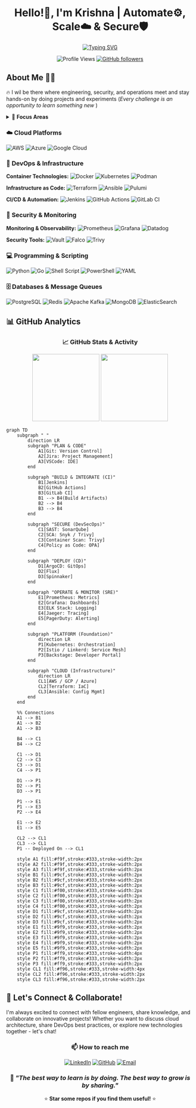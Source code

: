 <div align="center">
  
# Hello!👋, I'm Krishna | Automate⚙️, Scale☁️ & Secure🛡️

[![Typing SVG](https://readme-typing-svg.herokuapp.com?font=Fira+Code&size=25&duration=3000&pause=1000&color=36BCF7FF&center=true&width=600&lines=DevOps+Engineer+%7C+Cloud+Architect;DevSecOps+Specialist+%7C+SRE;Platform+Engineer+%7C+Infrastructure+Expert;Building+Scalable+Cloud+Solutions;🚀+Always+Learning+%7C+Always+Growing+🚀)](https://git.io/typing-svg)

![Profile Views](https://komarev.com/ghpvc/?username=Krishna4K2&label=Profile%20views&color=0e75b6&style=flat)
[![GitHub followers](https://img.shields.io/github/followers/Krishna4K2?label=Followers&style=social)](https://github.com/Krishna4K2?tab=followers)

</div>

## About Me 👨‍💻

🔥 I wil be there where engineering, security, and operations meet and stay hands-on by doing projects and experiments (*Every challenge is an opportunity to learn something new* )

<details>
<summary>🎯 <b>Focus Areas</b></summary>

- **DevOps & CI/CD**: Streamlining development workflows and deployment pipelines
- **DevSecOps**: Integrating security practices into every stage of the development lifecycle  
- **Cloud Architecture**: Designing and implementing robust multi-cloud solutions
- **Site Reliability Engineering**: Ensuring high availability and performance at scale
- **Platform Engineering**: Building developer-centric platforms and tooling

</details>

### ☁️ **Cloud Platforms**

![AWS](https://img.shields.io/badge/AWS-%23FF9900.svg?style=for-the-badge&logo=amazon-aws&logoColor=white)
![Azure](https://img.shields.io/badge/azure-%230072C6.svg?style=for-the-badge&logo=microsoftazure&logoColor=white)
![Google Cloud](https://img.shields.io/badge/GoogleCloud-%234285F4.svg?style=for-the-badge&logo=google-cloud&logoColor=white)

### 🔧 **DevOps & Infrastructure**

**Container Technologies:**
![Docker](https://img.shields.io/badge/docker-%230db7ed.svg?style=for-the-badge&logo=docker&logoColor=white)
![Kubernetes](https://img.shields.io/badge/kubernetes-%23326ce5.svg?style=for-the-badge&logo=kubernetes&logoColor=white)
![Podman](https://img.shields.io/badge/podman-892CA0.svg?style=for-the-badge&logo=podman&logoColor=white)

**Infrastructure as Code:**
![Terraform](https://img.shields.io/badge/terraform-%235835CC.svg?style=for-the-badge&logo=terraform&logoColor=white)
![Ansible](https://img.shields.io/badge/ansible-%231A1918.svg?style=for-the-badge&logo=ansible&logoColor=white)
![Pulumi](https://img.shields.io/badge/pulumi-8A3391.svg?style=for-the-badge&logo=pulumi&logoColor=white)

**CI/CD & Automation:**
![Jenkins](https://img.shields.io/badge/jenkins-%232C5263.svg?style=for-the-badge&logo=jenkins&logoColor=white)
![GitHub Actions](https://img.shields.io/badge/github%20actions-%232671E5.svg?style=for-the-badge&logo=githubactions&logoColor=white)
![GitLab CI](https://img.shields.io/badge/gitlab%20ci-%23181717.svg?style=for-the-badge&logo=gitlab&logoColor=white)

### 🔐 **Security & Monitoring**

**Monitoring & Observability:**
![Prometheus](https://img.shields.io/badge/Prometheus-E6522C?style=for-the-badge&logo=Prometheus&logoColor=white)
![Grafana](https://img.shields.io/badge/grafana-%23F46800.svg?style=for-the-badge&logo=grafana&logoColor=white)
![Datadog](https://img.shields.io/badge/datadog-%23632CA6.svg?style=for-the-badge&logo=datadog&logoColor=white)

**Security Tools:**
![Vault](https://img.shields.io/badge/vault-%23000000.svg?style=for-the-badge&logo=vault&logoColor=white)
![Falco](https://img.shields.io/badge/falco-%23005066.svg?style=for-the-badge&logo=falco&logoColor=white)
![Trivy](https://img.shields.io/badge/trivy-00979D.svg?style=for-the-badge&logo=trivy&logoColor=white)

### 💻 **Programming & Scripting**

![Python](https://img.shields.io/badge/python-3670A0?style=for-the-badge&logo=python&logoColor=ffdd54)
![Go](https://img.shields.io/badge/go-%2300ADD8.svg?style=for-the-badge&logo=go&logoColor=white)
![Shell Script](https://img.shields.io/badge/shell_script-%23121011.svg?style=for-the-badge&logo=gnu-bash&logoColor=white)
![PowerShell](https://img.shields.io/badge/PowerShell-%235391FE.svg?style=for-the-badge&logo=powershell&logoColor=white)
![YAML](https://img.shields.io/badge/yaml-%23ffffff.svg?style=for-the-badge&logo=yaml&logoColor=151515)

### 🗄️ **Databases & Message Queues**

![PostgreSQL](https://img.shields.io/badge/postgres-%23316192.svg?style=for-the-badge&logo=postgresql&logoColor=white)
![Redis](https://img.shields.io/badge/redis-%23DD0031.svg?style=for-the-badge&logo=redis&logoColor=white)
![Apache Kafka](https://img.shields.io/badge/Apache%20Kafka-000?style=for-the-badge&logo=apachekafka)
![MongoDB](https://img.shields.io/badge/MongoDB-%234ea94b.svg?style=for-the-badge&logo=mongodb&logoColor=white)
![ElasticSearch](https://img.shields.io/badge/-ElasticSearch-005571?style=for-the-badge&logo=elasticsearch)

## 📊 GitHub Analytics

<div align="center">
  
### 📈 GitHub Stats & Activity

<img height="180em" src="https://github-readme-stats.vercel.app/api?username=Krishna4K2&show_icons=true&theme=tokyonight&include_all_commits=true&count_private=true"/>
<img height="180em" src="https://github-readme-stats.vercel.app/api/top-langs/?username=Krishna4K2&layout=compact&langs_count=8&theme=tokyonight"/>

</div>

```mermaid
graph TD
    subgraph " "
        direction LR
        subgraph "PLAN & CODE"
            A1[Git: Version Control]
            A2[Jira: Project Management]
            A3[VSCode: IDE]
        end

        subgraph "BUILD & INTEGRATE (CI)"
            B1[Jenkins]
            B2[GitHub Actions]
            B3[GitLab CI]
            B1 --> B4(Build Artifacts)
            B2 --> B4
            B3 --> B4
        end

        subgraph "SECURE (DevSecOps)"
            C1[SAST: SonarQube]
            C2[SCA: Snyk / Trivy]
            C3[Container Scan: Trivy]
            C4[Policy as Code: OPA]
        end

        subgraph "DEPLOY (CD)"
            D1[ArgoCD: GitOps]
            D2[Flux]
            D3[Spinnaker]
        end

        subgraph "OPERATE & MONITOR (SRE)"
            E1[Prometheus: Metrics]
            E2[Grafana: Dashboards]
            E3[ELK Stack: Logging]
            E4[Jaeger: Tracing]
            E5[PagerDuty: Alerting]
        end

        subgraph "PLATFORM (Foundation)"
            direction LR
            P1[Kubernetes: Orchestration]
            P2[Istio / Linkerd: Service Mesh]
            P3[Backstage: Developer Portal]
        end

        subgraph "CLOUD (Infrastructure)"
            direction LR
            CL1[AWS / GCP / Azure]
            CL2[Terraform: IaC]
            CL3[Ansible: Config Mgmt]
        end
    end

    %% Connections
    A1 --> B1
    A1 --> B2
    A1 --> B3

    B4 --> C1
    B4 --> C2

    C1 --> D1
    C2 --> C3
    C3 --> D1
    C4 --> P1

    D1 --> P1
    D2 --> P1
    D3 --> P1

    P1 --> E1
    P1 --> E3
    P2 --> E4

    E1 --> E2
    E1 --> E5

    CL2 --> CL1
    CL3 --> CL1
    P1 -- Deployed On --> CL1

    style A1 fill:#f9f,stroke:#333,stroke-width:2px
    style A2 fill:#f9f,stroke:#333,stroke-width:2px
    style A3 fill:#f9f,stroke:#333,stroke-width:2px
    style B1 fill:#9cf,stroke:#333,stroke-width:2px
    style B2 fill:#9cf,stroke:#333,stroke-width:2px
    style B3 fill:#9cf,stroke:#333,stroke-width:2px
    style C1 fill:#f00,stroke:#333,stroke-width:2px
    style C2 fill:#f00,stroke:#333,stroke-width:2px
    style C3 fill:#f00,stroke:#333,stroke-width:2px
    style C4 fill:#f00,stroke:#333,stroke-width:2px
    style D1 fill:#9cf,stroke:#333,stroke-width:2px
    style D2 fill:#9cf,stroke:#333,stroke-width:2px
    style D3 fill:#9cf,stroke:#333,stroke-width:2px
    style E1 fill:#9f9,stroke:#333,stroke-width:2px
    style E2 fill:#9f9,stroke:#333,stroke-width:2px
    style E3 fill:#9f9,stroke:#333,stroke-width:2px
    style E4 fill:#9f9,stroke:#333,stroke-width:2px
    style E5 fill:#9f9,stroke:#333,stroke-width:2px
    style P1 fill:#ff9,stroke:#333,stroke-width:4px
    style P2 fill:#ff9,stroke:#333,stroke-width:2px
    style P3 fill:#ff9,stroke:#333,stroke-width:2px
    style CL1 fill:#f96,stroke:#333,stroke-width:4px
    style CL2 fill:#f96,stroke:#333,stroke-width:2px
    style CL3 fill:#f96,stroke:#333,stroke-width:2px
```

## 🤝 Let's Connect & Collaborate!

I'm always excited to connect with fellow engineers, share knowledge, and collaborate on innovative projects! Whether you want to discuss cloud architecture, share DevOps best practices, or explore new technologies together - let's chat!

<div align="center">

### 📫 How to reach me

[![LinkedIn](https://img.shields.io/badge/LinkedIn-%230077B5.svg?style=for-the-badge&logo=linkedin&logoColor=white)](https://www.linkedin.com/in/sai-krishna4k2/)
[![GitHub](https://img.shields.io/badge/github-%23121011.svg?style=for-the-badge&logo=github&logoColor=white)](https://github.com/Krishna4K2)
[![Email](https://img.shields.io/badge/Email-D14836?style=for-the-badge&logo=gmail&logoColor=white)](mailto:krishna.ch.tech@gmail.com)

</div>

<div align="center">

### 💭 *"The best way to learn is by doing. The best way to grow is by sharing."*

⭐ **Star some repos if you find them useful!** ⭐

</div>
